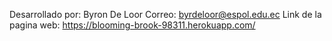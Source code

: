 Desarrollado por: Byron De Loor 
Correo: byrdeloor@espol.edu.ec
Link de la pagina web: https://blooming-brook-98311.herokuapp.com/
